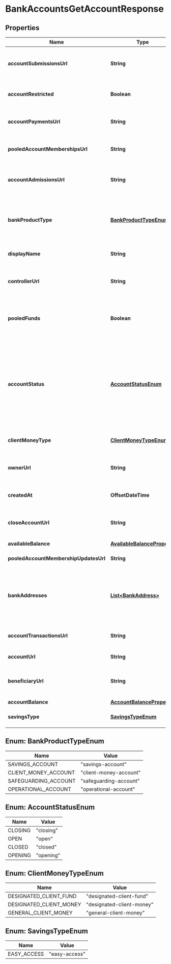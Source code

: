 

# BankAccountsGetAccountResponse


## Properties

| Name | Type | Description | Notes |
|------------ | ------------- | ------------- | -------------|
|**accountSubmissionsUrl** | **String** | Link to the [payment submissions](http://docs.griffin.com) debiting from this account. |  |
|**accountRestricted** | **Boolean** | Specifies whether the bank account has restrictions applied by Griffin. |  |
|**accountPaymentsUrl** | **String** | Link to the [payments](http://docs.griffin.com) associated with this account. |  |
|**pooledAccountMembershipsUrl** | **String** | Link to the list of [pool members](http://docs.griffin.com) associated with this account. |  [optional] |
|**accountAdmissionsUrl** | **String** | Link to the [payment admissions](http://docs.griffin.com) crediting to this account. |  |
|**bankProductType** | [**BankProductTypeEnum**](#BankProductTypeEnum) | Specifies the type of bank account. (For more detail on bank account types, see our guide for [creating a bank account](http://docs.griffin.com).) |  |
|**displayName** | **String** | The mutable display name for the bank account |  |
|**controllerUrl** | **String** | Link to the [legal person](http://docs.griffin.com) that represents the [controller](http://docs.griffin.com) of the account. |  |
|**pooledFunds** | **Boolean** | Specifies whether the bank account holds funds belonging to multiple beneficiaries. |  |
|**accountStatus** | [**AccountStatusEnum**](#AccountStatusEnum) | Shows the status of the account. An account can be moved between statuses during its lifecycle. The status value affects the operations that you can perform. An account must be &#x60;\&quot;open\&quot;&#x60; to be fully operational. |  |
|**clientMoneyType** | [**ClientMoneyTypeEnum**](#ClientMoneyTypeEnum) | Specifies the type of client money account. |  [optional] |
|**ownerUrl** | **String** | Link to the [legal person](http://docs.griffin.com) that represents the [owner](http://docs.griffin.com) of the account. |  |
|**createdAt** | **OffsetDateTime** | ISO 8601 formatted date-time. |  |
|**closeAccountUrl** | **String** | Link to the endpoint that enables account closure for this account. |  |
|**availableBalance** | [**AvailableBalanceProperty**](AvailableBalanceProperty.md) |  |  |
|**pooledAccountMembershipUpdatesUrl** | **String** | Link to manage [pooled account membership](http://docs.griffin.com). |  [optional] |
|**bankAddresses** | [**List&lt;BankAddress&gt;**](BankAddress.md) | Shows a collection of public addresses which uniquely identify the account. Any one of these can be used to pay into the account. |  [optional] |
|**accountTransactionsUrl** | **String** | Link to the [transactions](http://docs.griffin.com) associated with this account. |  |
|**accountUrl** | **String** | Link to the bank account resource. |  |
|**beneficiaryUrl** | **String** | Link to the [legal person](http://docs.griffin.com) that represents the [beneficiary](http://docs.griffin.com) of the account. |  [optional] |
|**accountBalance** | [**AccountBalanceProperty**](AccountBalanceProperty.md) |  |  |
|**savingsType** | [**SavingsTypeEnum**](#SavingsTypeEnum) | Specifies the type of savings account. |  [optional] |



## Enum: BankProductTypeEnum

| Name | Value |
|---- | -----|
| SAVINGS_ACCOUNT | &quot;savings-account&quot; |
| CLIENT_MONEY_ACCOUNT | &quot;client-money-account&quot; |
| SAFEGUARDING_ACCOUNT | &quot;safeguarding-account&quot; |
| OPERATIONAL_ACCOUNT | &quot;operational-account&quot; |



## Enum: AccountStatusEnum

| Name | Value |
|---- | -----|
| CLOSING | &quot;closing&quot; |
| OPEN | &quot;open&quot; |
| CLOSED | &quot;closed&quot; |
| OPENING | &quot;opening&quot; |



## Enum: ClientMoneyTypeEnum

| Name | Value |
|---- | -----|
| DESIGNATED_CLIENT_FUND | &quot;designated-client-fund&quot; |
| DESIGNATED_CLIENT_MONEY | &quot;designated-client-money&quot; |
| GENERAL_CLIENT_MONEY | &quot;general-client-money&quot; |



## Enum: SavingsTypeEnum

| Name | Value |
|---- | -----|
| EASY_ACCESS | &quot;easy-access&quot; |



